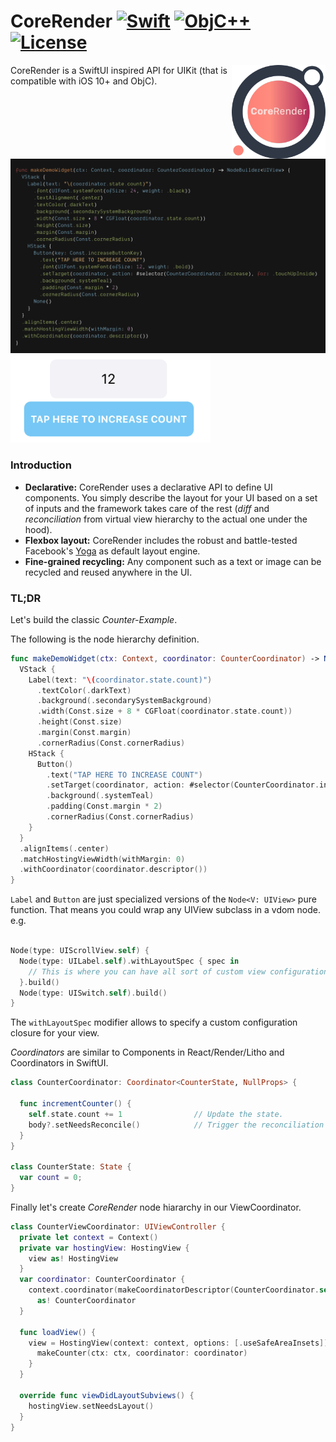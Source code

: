 # CoreRender [![Swift](https://img.shields.io/badge/swift-5.1-orange.svg?style=flat)](#) [![ObjC++](https://img.shields.io/badge/ObjC++-blue.svg?style=flat)](#) [![License](https://img.shields.io/badge/license-MIT-blue.svg?style=flat)](https://opensource.org/licenses/MIT)

<img src="docs/assets/logo_new.png" width=150 alt="CoreRender" align=right />

CoreRender is a SwiftUI inspired API for UIKit (that is compatible with iOS 10+ and ObjC).


<img src="docs/assets/carbon_4.png" width=720 alt="screen_code" />

<img src="docs/assets/screen_2.png" width=320 alt="screen" />

### Introduction

* **Declarative:** CoreRender uses a declarative API to define UI components. You simply describe the layout for your UI based on a set of inputs and the framework takes care of the rest (*diff* and *reconciliation* from virtual view hierarchy to the actual one under the hood).
* **Flexbox layout:** CoreRender includes the robust and battle-tested Facebook's [Yoga](https://facebook.github.io/yoga/) as default layout engine.
* **Fine-grained recycling:** Any component such as a text or image can be recycled and reused anywhere in the UI.

### TL;DR

Let's build the classic *Counter-Example*.

The following is the node hierarchy definition.

```swift
func makeDemoWidget(ctx: Context, coordinator: CounterCoordinator) -> NodeBuilder<UIView> {
  VStack {
    Label(text: "\(coordinator.state.count)")
      .textColor(.darkText)
      .background(.secondarySystemBackground)
      .width(Const.size + 8 * CGFloat(coordinator.state.count))
      .height(Const.size)
      .margin(Const.margin)
      .cornerRadius(Const.cornerRadius)
    HStack {
      Button()
        .text("TAP HERE TO INCREASE COUNT")
        .setTarget(coordinator, action: #selector(CounterCoordinator.increase), for: .touchUpInside)
        .background(.systemTeal)
        .padding(Const.margin * 2)
        .cornerRadius(Const.cornerRadius)
    }
  }
  .alignItems(.center)
  .matchHostingViewWidth(withMargin: 0)
  .withCoordinator(coordinator.descriptor())
}
```

`Label` and `Button` are just specialized versions of the `Node<V: UIView>` pure function.
That means you could wrap any UIView subclass in a vdom node. e.g.
```swift

Node(type: UIScrollView.self) {
  Node(type: UILabel.self).withLayoutSpec { spec in 
    // This is where you can have all sort of custom view configuration.
  }.build()
  Node(type: UISwitch.self).build()
}

```
The `withLayoutSpec` modifier allows to specify a custom configuration closure for your view.



*Coordinators* are similar to Components in React/Render/Litho and Coordinators in SwiftUI.

```swift
class CounterCoordinator: Coordinator<CounterState, NullProps> {

  func incrementCounter() {
    self.state.count += 1                // Update the state.
    body?.setNeedsReconcile()            // Trigger the reconciliation algorithm on the view hiearchy associated to this coordinator.
  }
}

class CounterState: State {
  var count = 0;
}
```

Finally let's create *CoreRender* node hiararchy in our ViewCoordinator.

```swift
class CounterViewCoordinator: UIViewController {
  private let context = Context()
  private var hostingView: HostingView {
    view as! HostingView
  }
  var coordinator: CounterCoordinator {
    context.coordinator(makeCoordinatorDescriptor(CounterCoordinator.self).toRef())
      as! CounterCoordinator
  }
  
  func loadView() {
    view = HostingView(context: context, options: [.useSafeAreaInsets]) { ctx in
      makeCounter(ctx: ctx, coordinator: coordinator)
    }
  }
  
  override func viewDidLayoutSubviews() {
    hostingView.setNeedsLayout()
  }
}
```

